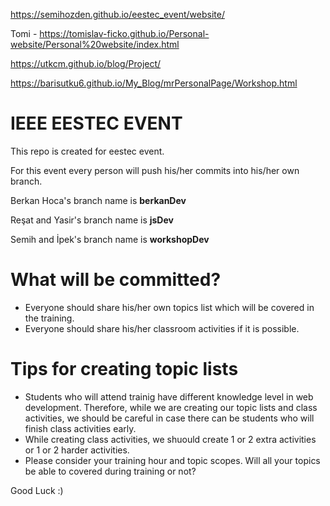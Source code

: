 https://semihozden.github.io/eestec_event/website/

Tomi - https://tomislav-ficko.github.io/Personal-website/Personal%20website/index.html

https://utkcm.github.io/blog/Project/

https://barisutku6.github.io/My_Blog/mrPersonalPage/Workshop.html

# IEEE EESTEC EVENT
This repo is created for eestec event. 
  
  For this event every person will push his/her commits into his/her own branch.

  Berkan Hoca's branch name is **berkanDev**

  Reşat and Yasir's branch name is **jsDev** 
   
  Semih and İpek's branch name is **workshopDev**
  
  # What will be committed?
  
  * Everyone should share his/her own topics list which will be covered in the training.
  * Everyone should share his/her classroom activities if it is possible.
  
  
  # Tips for creating topic lists
  
  - Students who will attend trainig have different knowledge level in web development. Therefore, while we are creating our topic lists and class activities, we should be careful in case there can be students who will finish class activities early.
  - While creating class activities, we shuould create 1 or 2 extra activities or 1 or 2 harder activities.
  - Please consider your training hour and topic scopes. Will all your topics be able to covered during training or not?
 

Good Luck :) 
